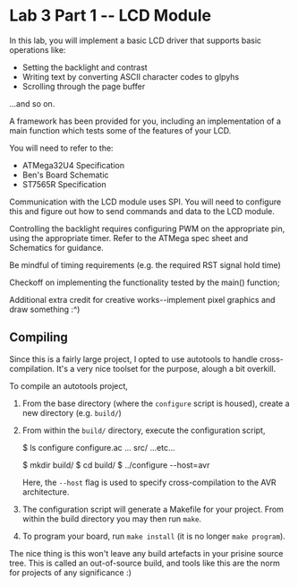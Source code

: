 Lab 3 Part 1 -- LCD Module
==========================

In this lab, you will implement a basic LCD driver that supports basic operations like:

* Setting the backlight and contrast
* Writing text by converting ASCII character codes to glpyhs
* Scrolling through the page buffer

...and so on.

A framework has been provided for you, including an implementation of a main function which tests some of the features of your LCD.

You will need to refer to the:

* ATMega32U4 Specification
* Ben's Board Schematic
* ST7565R Specification

Communication with the LCD module uses SPI. You will need to configure this and figure out how to send commands and data to the LCD module.

Controlling the backlight requires configuring PWM on the appropriate pin, using the appropriate timer. Refer to the ATMega spec sheet and Schematics for guidance.

Be mindful of timing requirements (e.g. the required RST signal hold time)

Checkoff on implementing the functionality tested by the main() function;

Additional extra credit for creative works--implement pixel graphics and draw something :^)

Compiling
---------

Since this is a fairly large project, I opted to use autotools to handle cross-compilation. It's a very nice toolset for the purpose, alough a bit overkill.

To compile an autotools project,

1. From the base directory (where the `configure` script is housed), create a new directory (e.g. `build/`)
2. From within the `build/` directory, execute the configuration script,

    $ ls 
    configure
    configure.ac
    ...
    src/
    ...etc...

    $ mkdir build/
    $ cd build/
    $ ../configure --host=avr

   Here, the `--host` flag is used to specify cross-compilation to the AVR architecture.

3. The configuration script will generate a Makefile for your project. From within the build directory you may then run `make`.
4. To program your board, run `make install` (it is no longer `make program`).

The nice thing is this won't leave any build artefacts in your prisine source tree. This is called an out-of-source build, and tools like this are the norm for projects of any significance :)
